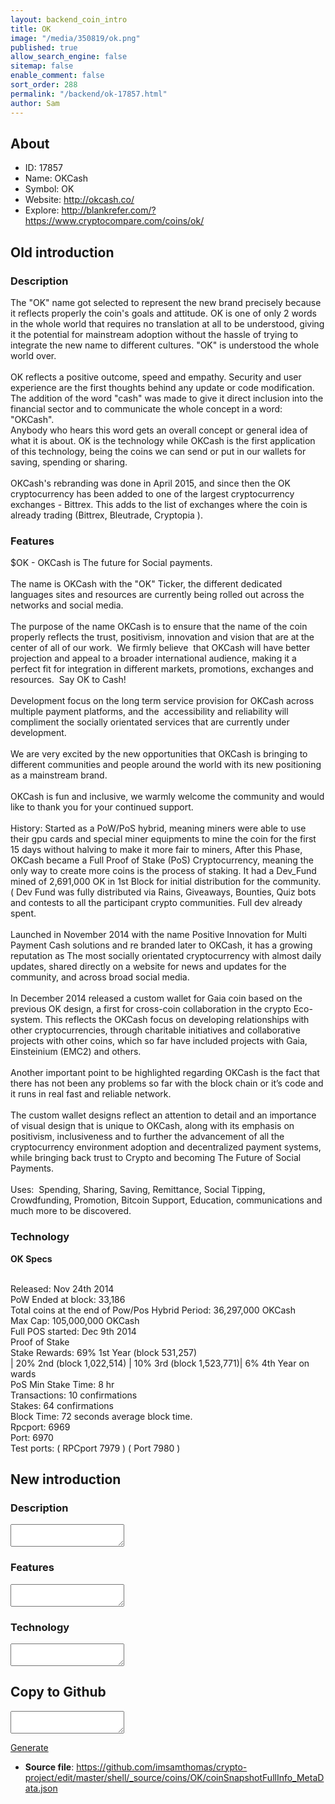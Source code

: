 ```yaml
---
layout: backend_coin_intro
title: OK
image: "/media/350819/ok.png"
published: true
allow_search_engine: false
sitemap: false
enable_comment: false
sort_order: 288
permalink: "/backend/ok-17857.html"
author: Sam
---
```


## About

- ID: 17857
- Name: OKCash
- Symbol: OK
- Website: http://okcash.co/
- Explore: http://blankrefer.com/?https://www.cryptocompare.com/coins/ok/


## Old introduction

### Description

<p><span>The "OK" name got selected to represent the new brand precisely because it reflects properly the coin&#39;s goals and attitude. OK is one of only 2 words in the whole world that requires no translation at all to be understood, giving it the potential for mainstream adoption without the hassle of trying to integrate the new name to different cultures. "OK" is understood the whole world over.</span><br /><br /><span>OK reflects a positive outcome, speed and empathy. Security and user experience are the first thoughts behind any update or code modification. The addition of the word "cash" was made to give it direct inclusion into the financial sector and to communicate the whole concept in a word: "OKCash".</span><br /><span>Anybody who hears this word gets an overall concept or general idea of what it is about. OK is the technology while OKCash is the first application of this technology, being the coins we can send or put in our wallets for saving, spending or sharing.</span><br /><span> </span><br /><span>OKCash&#39;s rebranding was done in April 2015, and since then the OK cryptocurrency has been added to one of the largest cryptocurrency exchanges - Bittrex. This adds to the list of exchanges where the coin is already trading (Bittrex, Bleutrade, Cryptopia ).</span></p>

### Features
<p>$OK - OKCash<span> is The future for Social payments.</span><br /><br /><span>The name is </span>OKCash <span>with the </span>"OK"<span> Ticker, the different dedicated languages sites and resources are currently being rolled out across the networks and social media.</span><br /><br /><span>The purpose of the name OKCash is to ensure that the name of the coin properly reflects the trust, positivism, innovation and vision that are at the center of all of our work.  We firmly believe  that </span>OKCash <span>will have better projection and appeal to a broader international audience, making it a perfect fit for integration in different markets, promotions, exchanges and resources.  Say OK to Cash!</span><br /><br /><span>Development focus on the long term service provision for </span>OKCash <span>across multiple payment platforms, and the  accessibility and reliability will compliment the socially orientated services that are currently under development.</span><br /><br /><span>We are very excited by the new opportunities that </span>OKCash <span>is bringing to different communities and people around the world with its new positioning as a mainstream brand.  </span><br /><br />OKCash is fun and inclusive, we warmly welcome the community and would like to thank you for your continued support<span>.</span><br /><br />History:<span> Started as a PoW/PoS hybrid, meaning miners were able to use their gpu cards and special miner equipments to mine the coin for the first 15 days without halving to make it more fair to miners, After this Phase, OKCash became a Full Proof of Stake (PoS) Cryptocurrency, meaning the only way to create more coins is the process of staking. It had a Dev_Fund mined of 2,691,000 OK in 1st Block for initial distribution for the community. ( Dev Fund was fully distributed via Rains, Giveaways, Bounties, Quiz bots and contests to all the participant crypto communities. Full dev already spent.</span><br /><br /><span>Launched in November 2014 with the name Positive Innovation for Multi Payment Cash solutions and re branded later to OKCash, it has a growing reputation as The most socially orientated cryptocurrency with almost daily updates, shared directly on a website for news and updates for the community, and across broad social media. </span><br /><br /><span>In December 2014 released a custom wallet for Gaia coin based on the previous OK design, a first for cross-coin collaboration in the crypto Eco-system. This reflects the OKCash focus on developing relationships with other cryptocurrencies, through charitable initiatives and collaborative projects with other coins, which so far have included projects with Gaia, Einsteinium (EMC2) and others.</span><br /><br /><span>Another important point to be highlighted regarding OKCash is the fact that there has not been any problems so far with the block chain or it’s code and it runs in real fast and reliable network.</span><br /><br /><span>The custom wallet designs reflect an attention to detail and an importance of visual design that is unique to OKCash, along with its emphasis on positivism, inclusiveness and to further the advancement of all the cryptocurrency environment adoption and decentralized payment systems, while bringing back trust to Crypto and becoming The Future of Social Payments.</span><br /><br />Uses:<span>  Spending, Sharing, Saving, Remittance, Social Tipping, Crowdfunding, Promotion, Bitcoin Support, Education, communications and much more to be discovered.</span></p>

### Technology
<p><strong>OK Specs</strong></p><p><br />Released:<span> Nov 24th 2014</span><br />PoW Ended at block: <span>33,186</span><br />Total coins at the end of Pow/Pos Hybrid Period:<span> 36,297,000 OKCash</span><br />Max Cap:<span> 105,000,000 OKCash</span><br />Full POS started:<span> Dec 9th 2014</span><br />Proof of Stake<br />Stake Rewards:<span> 69% 1st Year (block 531,257)</span><br /><span>| 20% 2nd (block 1,022,514) | 10% 3rd (block 1,523,771)| 6% 4th Year on wards</span><br />PoS Min Stake Time:<span> 8 hr</span><br />Transactions: <span>10 confirmations</span><br />Stakes: <span>64 confirmations</span><br />Block Time:<span> 72 seconds average block time.</span><br />Rpcport:<span> 6969</span><br />Port:<span> 6970</span><br />Test ports:<span> ( RPCport 7979 ) ( Port 7980 )</span></p>



## New introduction


### Description
<textarea id="meta_description" name="description"></textarea>

### Features
<textarea id="meta_features" name="features"></textarea>

### Technology
<textarea id="meta_technology" name="technology"></textarea>


## Copy to Github

<textarea id="coinsnapshotfullinfo_metadata"></textarea>

<a href="#gen" onclick="generateMetaDatJson()">Generate</a>

- **Source file**: <a href="https://github.com/imsamthomas/crypto-project/edit/master/shell/_source/coins/OK/coinSnapshotFullInfo_MetaData.json">https://github.com/imsamthomas/crypto-project/edit/master/shell/_source/coins/OK/coinSnapshotFullInfo_MetaData.json</a>

